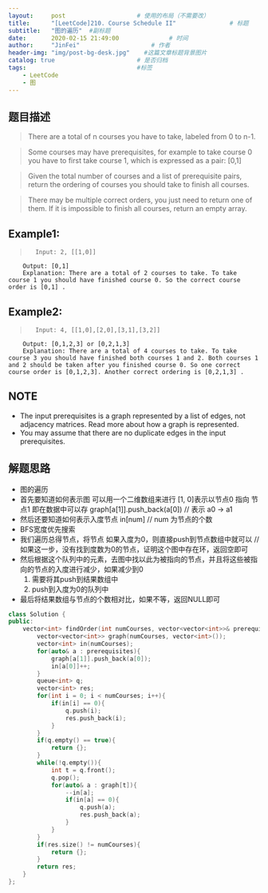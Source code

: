 ```yaml
---
layout:     post                    # 使用的布局（不需要改） 
title:      "[LeetCode]210. Course Schedule II"               # 标题  
subtitle:   "图的遍历"  #副标题 
date:       2020-02-15 21:49:00              # 时间 
author:     "JinFei"                    # 作者 
header-img: "img/post-bg-desk.jpg"    #这篇文章标题背景图片 
catalog: true                       # 是否归档 
tags:                               #标签     
    - LeetCode 
    - 图
---
```


## 题目描述
> There are a total of n courses you have to take, labeled from 0 to n-1.

> Some courses may have prerequisites, for example to take course 0 you have to first take course 1, which is expressed as a pair: [0,1]

> Given the total number of courses and a list of prerequisite pairs, return the ordering of courses you should take to finish all courses.

> There may be multiple correct orders, you just need to return one of them. If it is impossible to finish all courses, return an empty array.

## Example1:
 
>       Input: 2, [[1,0]] 
        Output: [0,1]
        Explanation: There are a total of 2 courses to take. To take course 1 you should have finished course 0. So the correct course order is [0,1] .

## Example2:
 
>       Input: 4, [[1,0],[2,0],[3,1],[3,2]]
        Output: [0,1,2,3] or [0,2,1,3]
        Explanation: There are a total of 4 courses to take. To take course 3 you should have finished both courses 1 and 2. Both courses 1 and 2 should be taken after you finished course 0. So one correct course order is [0,1,2,3]. Another correct ordering is [0,2,1,3] .

## NOTE
- The input prerequisites is a graph represented by a list of edges, not adjacency matrices. Read more about how a graph is represented.
- You may assume that there are no duplicate edges in the input prerequisites.


## 解题思路
- 图的遍历
- 首先要知道如何表示图 可以用一个二维数组来进行 [1, 0]表示以节点0 指向 节点1 即在数据中可以存 graph[a[1]].push_back(a[0]) // 表示 a0 -> a1
- 然后还要知道如何表示入度节点 in[num]  // num 为节点的个数
- BFS宽度优先搜索
- 我们遍历总得节点，将节点 如果入度为0，则直接push到节点数组中就可以 // 如果这一步，没有找到度数为0的节点，证明这个图中存在环，返回空即可
- 然后根据这个队列中的元素，去图中找以此为被指向的节点，并且将这些被指向的节点的入度进行减少，如果减少到0
  1. 需要将其push到结果数组中
  2. push到入度为0的队列中
- 最后将结果数组与节点的个数相对比，如果不等，返回NULL即可


```C++
class Solution {
public:
    vector<int> findOrder(int numCourses, vector<vector<int>>& prerequisites) {
        vector<vector<int>> graph(numCourses, vector<int>());
        vector<int> in(numCourses);
        for(auto& a : prerequisites){
            graph[a[1]].push_back(a[0]);
            in[a[0]]++;
        }
        queue<int> q;
        vector<int> res;
        for(int i = 0; i < numCourses; i++){
            if(in[i] == 0){
                q.push(i);
                res.push_back(i);
            }
        }
        if(q.empty() == true){
            return {};
        }
        while(!q.empty()){
            int t = q.front();
            q.pop();
            for(auto& a : graph[t]){
                --in[a];
                if(in[a] == 0){
                    q.push(a);
                    res.push_back(a);
                }
            }
        }
        if(res.size() != numCourses){
            return {};
        }
        return res;
    }
};
```
